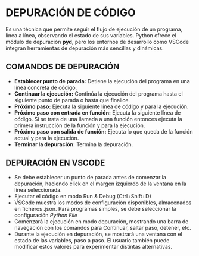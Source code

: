 # DEPURACIÓN DE CÓDIGO

Es una técnica que permite seguir el flujo de ejecución de un programa, línea a línea, observando el estado de sus variables. Python ofrece el módulo de depuración **pyd**, pero los entornos de desarrollo como VSCode integran herramientas de depuración más sencillas y dinámicas.

## COMANDOS DE DEPURACIÓN

* **Establecer punto de parada:** Detiene la ejecución del programa en una línea concreta de código.
* **Continuar la ejecución:** Continúa la ejecución del programa hasta el siguiente punto de parada o hasta que finalice.
* **Próximo paso:** Ejecuta la siguiente línea de código y para la ejecución.
* **Próximo paso con entrada en función:** Ejecuta la siguiente línea de código. Si se trata de una llamada a una función entonces ejecuta la primera instrucción de la función y para la ejecución.
* **Próximo paso con salida de función:** Ejecuta lo que queda de la función actual y para la ejecución.
* **Terminar la depuración:** Termina la depuración.

## DEPURACIÓN EN VSCODE

* Se debe establecer un punto de parada antes de comenzar la depuración, haciendo click en el margen izquierdo de la ventana en la línea seleccionada. 
* Ejecutar el código en modo Run & Debug (Ctrl+Shift+D)
* VSCode muestra los modos de configuración disponibles, almacenados en ficheros .json. Para programas simples, se debe seleccionar la configuración *Python File*
* Comenzará la ejecución en modo depuración, mostrando una barra de navegación con los comandos para Continuar, saltar paso, detener, etc.
* Durante la ejecución en depuración, se mostrará una ventana con el estado de las variables, paso a paso. El usuario también puede modificar estos valores para experimentar distintas alternativas.